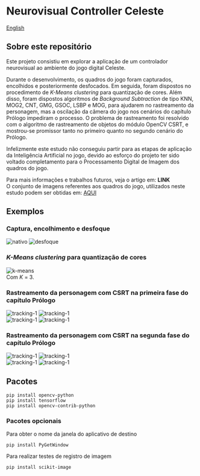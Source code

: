# Neurovisual Controller Celeste

[English](./README-en.md)

## Sobre este repositório

Este projeto consistiu em explorar a aplicação de um controlador neurovisual 
ao ambiente do jogo digital Celeste. 

Durante o desenvolvimento, os quadros do jogo foram capturados, encolhidos e posteriormente desfocados. 
Em seguida, foram dispostos no procedimento de *K-Means clustering* para quantização de cores. 
Além disso, foram dispostos algoritmos de *Background Subtraction* de tipo KNN, MOG2, CNT, GMG, GSOC, LSBP e MOG, para ajudarem no 
rastreamento da personagem, mas a oscilação da câmera do jogo nos cenários do capítulo Prólogo impediram o processo. O problema de rastreamento foi resolvido com o algoritmo de rastreamento de objetos do módulo OpenCV CSRT, 
e mostrou-se promissor tanto no primeiro quanto no segundo cenário do Prólogo. 

Infelizmente este estudo não conseguiu partir para as etapas de aplicação da Inteligência Artificial no jogo, 
devido ao esforço do projeto ter sido voltado completamento para o Processamento Digital de Imagem dos quadros do jogo.

Para mais informações e trabalhos futuros, veja o artigo em: **LINK**  
O conjunto de imagens referentes aos quadros do jogo, utilizados neste estudo podem ser obtidas em: [AQUI](https://drive.google.com/drive/folders/1YwSanqiYwS9-Y56eva9azxy7BfaU2H64?usp=sharing)

## Exemplos

### Captura, encolhimento e desfoque
![nativo](./samples/chapter-prologue/first-scenario/native/frame_165.png)
![desfoque](./samples/chapter-prologue/first-scenario/blur/frame_165.png)

### *K-Means clustering* para quantização de cores
![k-means](./samples/chapter-prologue/first-scenario/processed/frame_165.png)  
Com *K* = 3.

### Rastreamento da personagem com CSRT na primeira fase do capítulo Prólogo
![tracking-1](./samples/chapter-prologue/first-scenario/tracking/csrt/frame_115.png)
![tracking-1](./samples/chapter-prologue/first-scenario/tracking/csrt/frame_165.png)  
![tracking-1](./samples/chapter-prologue/first-scenario/tracking/csrt/frame_275.png)
![tracking-1](./samples/chapter-prologue/first-scenario/tracking/csrt/frame_375.png)

### Rastreamento da personagem com CSRT na segunda fase do capítulo Prólogo
![tracking-1](./samples/chapter-prologue/second-scenario/tracking/csrt/frame_16.png)
![tracking-1](./samples/chapter-prologue/second-scenario/tracking/csrt/frame_54.png)  
![tracking-1](./samples/chapter-prologue/second-scenario/tracking/csrt/frame_81.png)
![tracking-1](./samples/chapter-prologue/second-scenario/tracking/csrt/frame_100.png)

## Pacotes

```shell
pip install opencv-python
pip install tensorflow
pip install opencv-contrib-python
```

### Pacotes opcionais

Para obter o nome da janela do aplicativo de destino
```shell
pip install PyGetWindow
```

Para realizar testes de registro de imagem 
```shell
pip install scikit-image
```